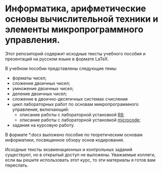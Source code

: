 # Информатика, арифметические основы вычислительной техники и элементы микропрограммного управления.

Этот репозиторий содержит исходные тексты учебного пособия и презентаций на русском языке в формате LaTeX.

В учебном пособии представлены следующие темы:
* форматы чисел;
* сложение двоичных чисел;
* умножение двоичных чисел;
* деление двоичных чисел;
* сложение в двоично-десятичных системах счисления
* цикл лабораторных работ по основам микропрограммного управления, включающий:
  * описание работы с лабораторной установкой [R8](https://github.com/mmshihov/r8);
  * описание работы с лабораторной установкой [microcode](https://github.com/mmshihov/microcode);
* задания на курсовую работу.

В формате \*.docx выложено пособие по теоретическим основам информатики, посвященное обзору основ кодирования.

Исходные тексты экзаменационных и контрольных заданий существуют, но в открытый доступ не выложены. Уважаемые коллеги, если вы решите использовать этот курс, то эти материалы я готов вам переслать.
